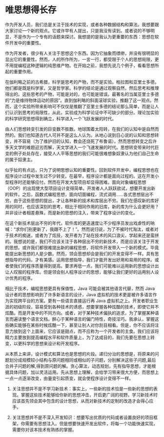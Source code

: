 # 唯思想得长存

作为开发人员，我们总是关注于技术的实现，或者各种数据结构和算法。我想要跟大家讨论一个新的观点。它或许早有人提出，只是我没有读到。或者说的不够明显，不是作为一个专有的话题来探讨。我想提的是我认为更重要的东西：思想在软件开发中的重要性。

作为开发者，很少有人关注于思想这个东西。因为它抽象而缥缈，并没有很明显的显出它的重要性。然而，人的所作所为，一言一行，都受限于个人的思想局限，更不用提编程这种逻辑的纯思维产物。在开始之前，我想先说几个例子，看看思想所起的重要作用。

在伽利略之前的古希腊，科学是思考的产物，而不是实验。柏拉图和亚里士多德，他们都是既是科学家，又是哲学家。科学的结论是通过观察自然，然后思考和推理得出的。这些思考的产物，可能是对的，也可能是错误。最著名的当属亚里士多德的“力是维持物体运动的原因”。直到伽利略的斜面滚球实验，推翻了这一观点。然而，这个实验所带来影响可不仅仅是推翻了亚里士多德的结论那么简单，而是让人们认识到思考的局限性，从此，实验成为科学论证中不可缺少的部分。理论加实验的科学研究思想得到确立，科学进入一个飞跃发展的时代。

由人们思想转变引发的巨变数不胜数。地球围着太阳转，在我们的认知中是自然而然的。我们也知道古代人可并不是这么人认为。从地心说到日心说的认知和思想转变，并不容易（为了维护旧的认知，教会还烧死了布鲁诺）。然而思想转变之后许多天文学的难题迎刃而解，天文学进入一个飞速发展的时代。思想转变带来时代巨变的例子处处存在，接受人人平等思想的我们可能很难想象奴隶认为他们自己生命的属于奴隶主。


似乎扯的有点远，只为了说明思想认知的重要性。回到软件开发中，编程思想也在程序设计过程中发生过不少转变。在最早，程序设计都是面向过程的。这在开发小型程序时还能够应付。然而在开发大型项目却显得困难。面向对象编程思想（OOP）的出现使大型项目设计变得简单。开发者人人跃跃欲试，想要开发出新的软件。之后，函数式编程思想，面向切面编程，流式调用......各式思想层出不穷。由于这些思想的提出，才让各种新的技术和库层出不穷。我们在感叹新的库好用的同时，也应该深刻的思考，相比于相同作用的旧库，新的库为什么会更好用？并非设计者相差悬殊，而是新的思想的注入，带来了程序设计的变化。

在这个新技术层出不穷的年代，软件库的更迭速度让不少程序员发出戏虐性的呐喊：“求你们别更新了，我跟不上了！”。然而说归说，为了不被时代淘汰，或者对于技术的痴迷，或者为了炫技，发开者为了站在技术的风口浪尖，学起来还是蛮拼的。我想说的是，我们不应该关注于各种层出不穷的新技术，而是应该关注于开发的思想。或许我们都很难提出新的编程思想，将软件开发带入一个新的模式。毕竟能提出新思想的人是少数。然而，领会思想却会是我们的开发变得不一样。具有思想指导的代码，才有美感。运用思想指导，我们才能开发出好用和易用的程序。或者使我们的程序质量得到提高。要求再低一点，我们可能难以运用新的思想设计出让人叹服的程序库。但是领会别人程序设计的思想，能够让我们更好的运用别人设计优秀的程序。

相比于技术，编程思想更具有保值性，Java 可能会被其他语言代替，然而 Java 设计者的思想影响到了许多新语言的设计，Java 虚拟机的技术更是被许多语言作为实现跨平台的方案。更有一些语言直接运行再 Java 虚拟机之上。开发者职业生涯的初级阶段，容易受到各种技术的诱惑，想要掌握各种炫酷的技术，即使它并不炫酷，而是开发中的不同方向。或者，对于某种技术偏执的追求，为了掌握某种语言而遍读整个语言文档，醉心于某种语言的偏门特性，奇技淫巧。我承认，掌握这些确实能够在某些时候炫酷一下，甚至让别人对你刮目相看。但是，你不应该将注意力放到这个上面来，它应该是甜点，而不应称为一个开发者的主食。我们应该将精力主要放到提高编程水平和软件质量上，为了达成目的，我们先要在思想上转变，以更科学的思想来设计和开发程序。

从本质上来讲，设计模式和算法也是思想的片段。递归分治的思想是，将原来的问题划分成规模较小结构与原问题相同或相似的子问题，分别解决这些子问题,最后合并子问题的解,得到原问题的解。贪心算法，动态规划，先有指导思想，才能根据具体问题，加以灵活运用。先从思想上理解，会给学习带来很大方便，而思想上一点一点逐渐改变，由量变引起质变，就会使程序设计变得不一样。


 1. 关注思想并不是不学习新技术：事实上，一些新的技术恰是一些新的思想的表现。掌握这些技术能够给你新的思想冲击，开启更广阔的视野。学习新技术时应该首先领会其中包含的设计思想，从而对新技术的定制的改造才会得心应手。

 2. 关注思想并不是不深入开发知识：想要写出优质的代码或者设置良好的项目框架，你需要有思想注入。但是想要快速开发出软件，将每一个功能快速实现，需要你对该本技术有熟练的掌握。
